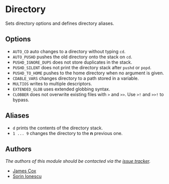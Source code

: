 # Directory

Sets directory options and defines directory aliases.

## Options

- `AUTO_CD` auto changes to a directory without typing `cd`.
- `AUTO_PUSHD` pushes the old directory onto the stack on `cd`.
- `PUSHD_IGNORE_DUPS` does not store duplicates in the stack.
- `PUSHD_SILENT` does not print the directory stack after `pushd` or `popd`.
- `PUSHD_TO_HOME` pushes to the home directory when no argument is given.
- `CDABLE_VARS` changes directory to a path stored in a variable.
- `MULTIOS` writes to multiple descriptors.
- `EXTENDED_GLOB` uses extended globbing syntax.
- `CLOBBER` does not overwrite existing files with `>` and `>>`. Use `>!` and
  `>>!` to bypass.

## Aliases

- `d` prints the contents of the directory stack.
- `1 ... 9` changes the directory to the **n** previous one.

## Authors

_The authors of this module should be contacted via the [issue tracker][1]._

- [James Cox](https://github.com/imajes)
- [Sorin Ionescu](https://github.com/sorin-ionescu)

[1]: https://github.com/sorin-ionescu/prezto/issues
